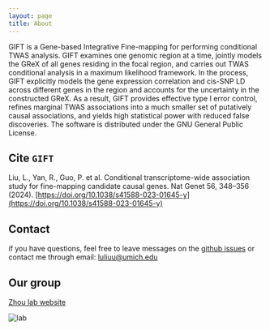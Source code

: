 ```yaml
---
layout: page
title: About
---
```


GIFT is a Gene-based Integrative Fine-mapping for performing conditional TWAS analysis. GIFT examines one genomic region at a time, jointly models the GReX of all genes residing in the focal region, and carries out TWAS conditional analysis in a maximum likelihood framework. In the process, GIFT explicitly models the gene expression correlation and cis-SNP LD across different genes in the region and accounts for the uncertainty in the constructed GReX. As a result, GIFT provides effective type I error control, refines marginal TWAS associations into a much smaller set of putatively causal associations, and yields high statistical power with reduced false discoveries. The software is distributed under the GNU General Public License.

Cite `GIFT`
-------------------
Liu, L., Yan, R., Guo, P. et al. Conditional transcriptome-wide association study for fine-mapping candidate causal genes. Nat Genet 56, 348–356 (2024).
[https://doi.org/10.1038/s41588-023-01645-y](https://doi.org/10.1038/s41588-023-01645-y)

Contact
-------------------
if you have questions, feel free to leave messages on the [github issues](https://github.com/yuanzhongshang/GIFT/issues) or contact me through email: luliuu@umich.edu

Our group
-------------------
[Zhou lab website](https://www.xzlab.org/)

![lab](screenshot_zhoulab.png)

